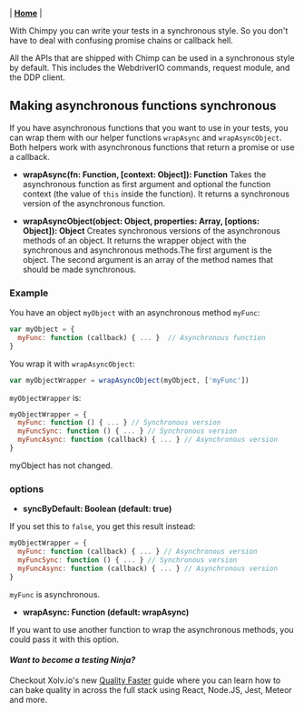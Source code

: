 | **[Home](/chimpy/README)** |

With Chimpy you can write your tests in a synchronous style. So you don't have to deal with confusing promise chains or callback hell.

All the APIs that are shipped with Chimp can be used in a synchronous style by default. This includes the WebdriverIO commands, request module, and the DDP client.

## Making asynchronous functions synchronous

If you have asynchronous functions that you want to use in your tests, you can wrap them with our helper functions `wrapAsync` and `wrapAsyncObject`. Both helpers work with asynchronous functions that return a promise or use a callback.

* **wrapAsync(fn: Function, [context: Object]): Function**
  Takes the asynchronous function as first argument and optional the function context (the value of `this` inside the function). It returns a synchronous version of the asynchronous function.

* **wrapAsyncObject(object: Object, properties: Array, [options: Object]): Object**
  Creates synchronous versions of the asynchronous methods of an object. It returns the wrapper object with the synchronous and asynchronous methods.The first argument is the object. The second argument is an array of the method names that should be made synchronous.

### Example

You have an object `myObject` with an asynchronous method `myFunc`:

```javascript
var myObject = {
  myFunc: function (callback) { ... }  // Asynchronous function
}
```

You wrap it with `wrapAsyncObject`:

```javascript
var myObjectWrapper = wrapAsyncObject(myObject, ['myFunc'])
```

`myObjectWrapper` is:

```javascript
myObjectWrapper = {
  myFunc: function () { ... } // Synchronous version
  myFuncSync: function () { ... } // Synchronous version
  myFuncAsync: function (callback) { ... } // Asynchronous version
}
```

myObject has not changed.

### options

* **syncByDefault: Boolean (default: true)**

If you set this to `false`, you get this result instead:

```javascript
myObjectWrapper = {
  myFunc: function (callback) { ... } // Asynchronous version
  myFuncSync: function () { ... } // Synchronous version
  myFuncAsync: function (callback) { ... } // Asynchronous version
}
```

`myFunc` is asynchronous.

* **wrapAsync: Function (default: wrapAsync)**

If you want to use another function to wrap the asynchronous methods, you could pass it with this option.

#### *Want to become a testing Ninja?*

Checkout Xolv.io's new [Quality Faster](https://www.qualityfaster.com/?utm_source=XolvOSS&utm_medium=OSSDocs&utm_content=ChimpRM-Home&utm_campaign=QFLaunch) guide where you can learn how to can bake quality in across the full stack using React, Node.JS, Jest, Meteor and more.